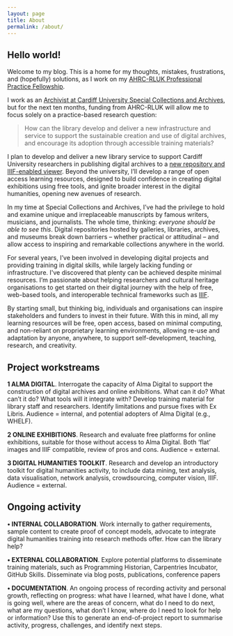 ```yaml
---
layout: page
title: About
permalink: /about/
---
```


## Hello world!

Welcome to my blog. This is a home for my thoughts, mistakes, frustrations, and (hopefully) solutions, as I work on my [AHRC-RLUK Professional Practice Fellowship](https://www.rluk.ac.uk/ahrc-rluk-professional-practice-fellows-announced/).

I work as an [Archivist at Cardiff University Special Collections and Archives](https://www.cardiff.ac.uk/people/view/2577129-harvey-alison), but for the next ten months, funding from AHRC-RLUK will allow me to focus solely on a practice-based research question: 

>How can the library develop and deliver a new infrastructure and service to support the sustainable creation and use of digital archives, and encourage its adoption through accessible training materials?

I plan to develop and deliver a new library service to support Cardiff University researchers in publishing digital archives to a [new repository and IIIF-enabled viewer](https://librarysearch.cardiff.ac.uk/discovery/collectionDiscovery?vid=44WHELF_CAR:44WHELF_CAR_VU1). Beyond the university, I’ll develop a range of open access learning resources, designed to build confidence in creating digital exhibitions using free tools, and ignite broader interest in the digital humanities, opening new avenues of research.

In my time at Special Collections and Archives, I’ve had the privilege to hold and examine unique and irreplaceable manuscripts by famous writers, musicians, and journalists. The whole time, thinking: *everyone should be able to see this*. Digital repositories hosted by galleries, libraries, archives, and museums break down barriers – whether practical or attitudinal – and allow access to inspiring and remarkable collections anywhere in the world.

For several years, I’ve been involved in developing digital projects and providing training in digital skills, while largely lacking funding or infrastructure. I've discovered that plenty can be achieved despite minimal resources. I’m passionate about helping researchers and cultural heritage organisations to get started on their digital journey with the help of free, web-based tools, and interoperable technical frameworks such as [IIIF](https://iiif.io/). 

By starting small, but thinking big, individuals and organisations can inspire stakeholders and funders to invest in their future. With this in mind, all my learning resources will be free, open access, based on minimal computing, and non-reliant on proprietary learning environments, allowing re-use and adaptation by anyone, anywhere, to support self-development, teaching, research, and creativity.

## Project workstreams

**1	ALMA DIGITAL**. Interrogate the capacity of Alma Digital to support the construction of digital archives and online exhibitions. What can it do? What can’t it do? What tools will it integrate with? Develop training material for library staff and researchers. Identify limitations and pursue fixes with Ex Libris. Audience = internal, and potential adopters of Alma Digital (e.g., WHELF). 

**2	ONLINE EXHIBITIONS**. Research and evaluate free platforms for online exhibitions, suitable for those without access to Alma Digital. Both ‘flat’ images and IIIF compatible, review of pros and cons. Audience = external.

**3	DIGITAL HUMANITIES TOOLKIT**. Research and develop an introductory toolkit for digital humanities activity, to include data mining, text analysis, data visualisation, network analysis, crowdsourcing, computer vision, IIIF. Audience = external.

## Ongoing activity

**•	INTERNAL COLLABORATION**. Work internally to gather requirements, sample content to create proof of concept models, advocate to integrate digital humanities training into research methods offer. How can the library help? 

**•	EXTERNAL COLLABORATION**. Explore potential platforms to disseminate training materials, such as Programming Historian, Carpentries Incubator, GitHub Skills. Disseminate via blog posts, publications, conference papers 

**•	DOCUMENTATION**. An ongoing process of recording activity and personal growth, reflecting on progress: what have I learned, what have I done, what is going well, where are the areas of concern, what do I need to do next, what are my questions, what don’t I know, where do I need to look for help or information? Use this to generate an end-of-project report to summarise activity, progress, challenges, and identify next steps.
